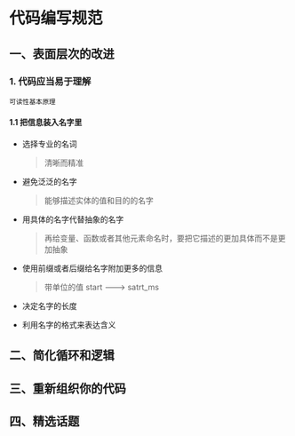# 代码编写规范

## 一、表面层次的改进

### 1. 代码应当易于理解

``可读性基本原理``

#### 1.1 把信息装入名字里

* 选择专业的名词
  >清晰而精准
* 避免泛泛的名字
  >能够描述实体的值和目的的名字
* 用具体的名字代替抽象的名字
  >再给变量、函数或者其他元素命名时，要把它描述的更加具体而不是更加抽象
* 使用前缀或者后缀给名字附加更多的信息
  >带单位的值  start ---> satrt_ms
* 决定名字的长度
  
* 利用名字的格式来表达含义

## 二、简化循环和逻辑

## 三、重新组织你的代码

## 四、精选话题